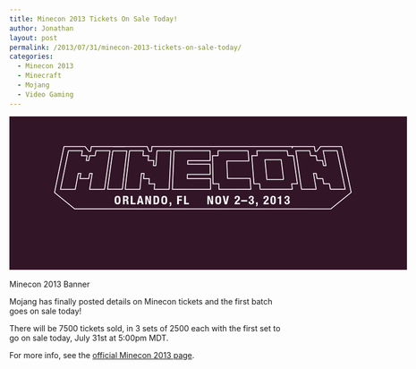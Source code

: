 ```yaml
---
title: Minecon 2013 Tickets On Sale Today!
author: Jonathan
layout: post
permalink: /2013/07/31/minecon-2013-tickets-on-sale-today/
categories:
  - Minecon 2013
  - Minecraft
  - Mojang
  - Video Gaming
---
```

<div id="attachment_264" class="wp-caption aligncenter" style="width: 721px">
  <a href="http://minecon.mojang.com"><img class="size-full wp-image-264" alt="Minecon 2013 Banner" src="/images/posts/2013/07/minecon-banner.png" width="711" height="274" /></a><p class="wp-caption-text">
    Minecon 2013 Banner
  </p>
</div>

Mojang has finally posted details on Minecon tickets and the first batch goes on sale today!

There will be 7500 tickets sold, in 3 sets of 2500 each with the first set to go on sale today, July 31st at 5:00pm MDT.

For more info, see the [official Minecon 2013 page][1].

 [1]: http://minecon.mojang.com
